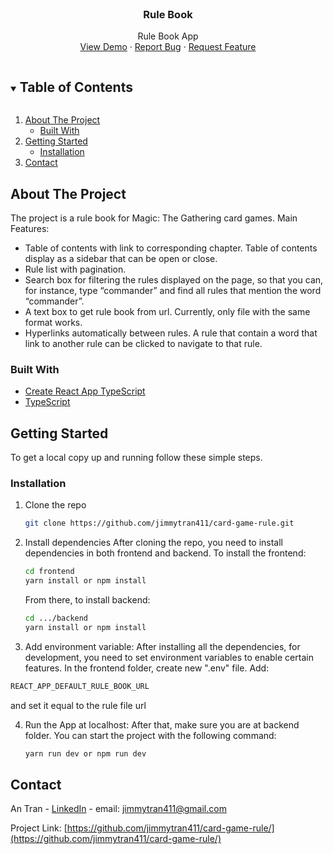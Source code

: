 <br />
<p align="center">
  <h3 align="center">Rule Book</h3>

  <p align="center">
    Rule Book App
    <br />
    <a href="https://rule-book.netlify.app/">View Demo</a>
    ·
    <a href="https://github.com/jimmytran411/card-game-rule/issues">Report Bug</a>
    ·
    <a href="https://github.com/jimmytran411/card-game-rule/issues">Request Feature</a>
  </p>
</p>

<!-- TABLE OF CONTENTS -->
<details open="open">
  <summary><h2 style="display: inline-block">Table of Contents</h2></summary>
  <ol>
    <li>
      <a href="#about-the-project">About The Project</a>
      <ul>
        <li><a href="#built-with">Built With</a></li>
      </ul>
    </li>
    <li>
      <a href="#getting-started">Getting Started</a>
      <ul>
        <li><a href="#installation">Installation</a></li>
      </ul>
    </li>
    <li><a href="#contact">Contact</a></li>
  </ol>
</details>

<!-- ABOUT THE PROJECT -->

## About The Project

The project is a rule book for Magic: The Gathering card games.
Main Features:

- Table of contents with link to corresponding chapter. Table of contents display as a sidebar that can be open or close.
- Rule list with pagination.
- Search box for filtering the rules displayed on the page, so that you can, for instance, type “commander” and find all rules that mention the word “commander”.
- A text box to get rule book from url. Currently, only file with the same format works.
- Hyperlinks automatically between rules. A rule that contain a word that link to another rule can be clicked to navigate to that rule.

### Built With

- [Create React App TypeScript](https://create-react-app.dev/docs/adding-typescript/)
- [TypeScript](https://www.typescriptlang.org/)

## Getting Started

To get a local copy up and running follow these simple steps.

### Installation

1. Clone the repo
   ```sh
   git clone https://github.com/jimmytran411/card-game-rule.git
   ```
2. Install dependencies
   After cloning the repo, you need to install dependencies in both frontend and backend.
   To install the frontend:

   ```sh
   cd frontend
   yarn install or npm install
   ```

   From there, to install backend:

   ```sh
   cd .../backend
   yarn install or npm install
   ```

3. Add environment variable:
   After installing all the dependencies, for development, you need to set environment variables to enable certain features.
   In the frontend folder, create new ".env" file. Add:

```sh
REACT_APP_DEFAULT_RULE_BOOK_URL
```

and set it equal to the rule file url

4. Run the App at localhost:
   After that, make sure you are at backend folder. You can start the project with the following command:
   ```sh
   yarn run dev or npm run dev
   ```

<!-- CONTACT -->

## Contact

An Tran - [LinkedIn](https://www.linkedin.com/in/an-tran-204/) - email: jimmytran411@gmail.com

Project Link: [https://github.com/jimmytran411/card-game-rule/](https://github.com/jimmytran411/card-game-rule/)
